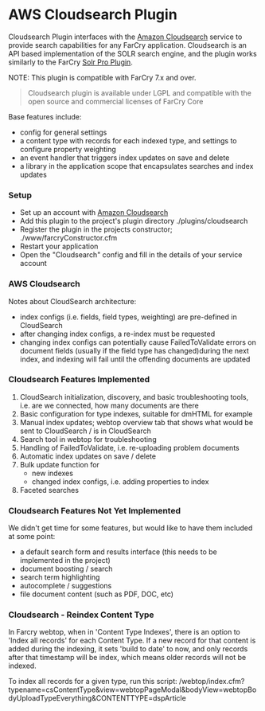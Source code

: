 # AWS Cloudsearch Plugin

Cloudsearch Plugin interfaces with the [Amazon Cloudsearch](https://aws.amazon.com/cloudsearch/) service to provide search capabilities for any FarCry application. Cloudsearch is an API based implementation of the SOLR search engine, and the plugin works similarly to the FarCry [Solr Pro Plugin](https://github.com/jeffcoughlin/farcrysolrpro).

NOTE: This plugin is compatible with FarCry 7.x and over.

> Cloudsearch plugin is available under LGPL and compatible with the open source and commercial licenses of FarCry Core

Base features include:

- config for general settings
- a content type with records for each indexed type, and settings to
  configure property weighting
- an event handler that triggers index updates on save and delete
- a library in the application scope that encapsulates searches
  and index updates

### Setup

- Set up an account with [Amazon Cloudsearch](https://aws.amazon.com/cloudsearch/)
- Add this plugin to the project's plugin directory ./plugins/cloudsearch
- Register the plugin in the projects constructor; ./www/farcryConstructor.cfm
- Restart your application
- Open the "Cloudsearch" config and fill in the details of your service account


### AWS Cloudsearch

Notes about CloudSearch architecture:

- index configs (i.e. fields, field types, weighting) are pre-defined 
  in CloudSearch
- after changing index configs, a re-index must be requested
- changing index configs can potentially cause FailedToValidate errors 
  on document fields (usually if the field type has changed)during the 
  next index, and indexing will fail until the offending documents are 
  updated

### Cloudsearch Features Implemented

1. CloudSearch initialization, discovery, and basic troubleshooting tools,
   i.e. are we connected, how many documents are there 
2. Basic configuration for type indexes, suitable for dmHTML for example
3. Manual index updates; webtop overview tab that shows what would be sent
   to CloudSearch / is in CloudSearch
4. Search tool in webtop for troubleshooting
5. Handling of FailedToValidate, i.e. re-uploading problem documents
6. Automatic index updates on save / delete
7. Bulk update function for 
   - new indexes
   - changed index configs, i.e. adding properties to index
8. Faceted searches

### Cloudsearch Features Not Yet Implemented

We didn't get time for some features, but would like to have them included at some point:

- a default search form and results interface (this needs to be implemented in the project)
- document boosting / search
- search term highlighting
- autocomplete / suggestions
- file document content (such as PDF, DOC, etc)


### Cloudsearch - Reindex Content Type

In Farcry webtop, when in 'Content Type Indexes', there is an option to 'Index all records' for each Content Type. If a new record for that content is added during the indexing, it sets 'build to date' to now, and only records after that timestamp will be index, which means older records will not be indexed.

To index all records for a given type, run this script: 
/webtop/index.cfm?typename=csContentType&view=webtopPageModal&bodyView=webtopBodyUploadTypeEverything&CONTENTTYPE=dspArticle

